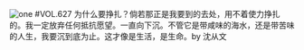 ![one](http://image.wufazhuce.com/FqTQNakbnTOZjYJ_d7V1KNcF-Myp)
#VOL.627
为什么要挣扎？倘若那正是我要到的去处，用不着使力挣扎的。我一定放弃任何抵抗愿望。一直向下沉。不管它是带咸味的海水，还是带苦味的人生，我要沉到底为止。这才像是生活，是生命。by 沈从文